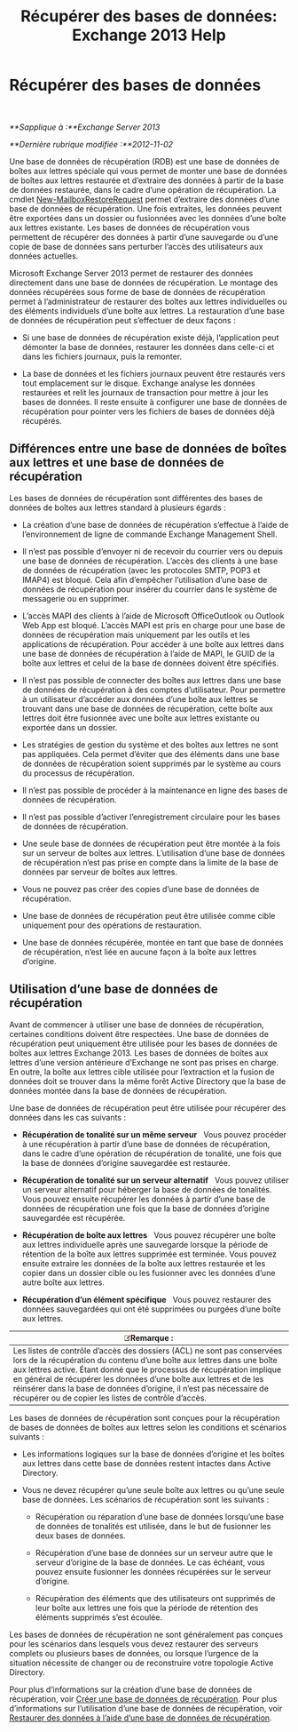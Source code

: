 ﻿---
title: 'Récupérer des bases de données: Exchange 2013 Help'
TOCTitle: Récupérer des bases de données
ms:assetid: f3c6fd0b-2e25-442e-a0fc-46f663130c3e
ms:mtpsurl: https://technet.microsoft.com/fr-fr/library/Dd876954(v=EXCHG.150)
ms:contentKeyID: 50479561
ms.date: 05/23/2018
mtps_version: v=EXCHG.150
ms.translationtype: MT
---

# Récupérer des bases de données

 

_**Sapplique à :**Exchange Server 2013_

_**Dernière rubrique modifiée :**2012-11-02_

Une base de données de récupération (RDB) est une base de données de boîtes aux lettres spéciale qui vous permet de monter une base de données de boîtes aux lettres restaurée et d’extraire des données à partir de la base de données restaurée, dans le cadre d’une opération de récupération. La cmdlet [New-MailboxRestoreRequest](https://technet.microsoft.com/fr-fr/library/ff829875\(v=exchg.150\)) permet d’extraire des données d’une base de données de récupération. Une fois extraites, les données peuvent être exportées dans un dossier ou fusionnées avec les données d’une boîte aux lettres existante. Les bases de données de récupération vous permettent de récupérer des données à partir d’une sauvegarde ou d’une copie de base de données sans perturber l’accès des utilisateurs aux données actuelles.

Microsoft Exchange Server 2013 permet de restaurer des données directement dans une base de données de récupération. Le montage des données récupérées sous forme de base de données de récupération permet à l’administrateur de restaurer des boîtes aux lettres individuelles ou des éléments individuels d’une boîte aux lettres. La restauration d’une base de données de récupération peut s’effectuer de deux façons :

  - Si une base de données de récupération existe déjà, l’application peut démonter la base de données, restaurer les données dans celle-ci et dans les fichiers journaux, puis la remonter.

  - La base de données et les fichiers journaux peuvent être restaurés vers tout emplacement sur le disque. Exchange analyse les données restaurées et relit les journaux de transaction pour mettre à jour les bases de données. Il reste ensuite à configurer une base de données de récupération pour pointer vers les fichiers de bases de données déjà récupérés.

## Différences entre une base de données de boîtes aux lettres et une base de données de récupération

Les bases de données de récupération sont différentes des bases de données de boîtes aux lettres standard à plusieurs égards :

  - La création d’une base de données de récupération s’effectue à l’aide de l’environnement de ligne de commande Exchange Management Shell.

  - Il n’est pas possible d’envoyer ni de recevoir du courrier vers ou depuis une base de données de récupération. L’accès des clients à une base de données de récupération (avec les protocoles SMTP, POP3 et IMAP4) est bloqué. Cela afin d’empêcher l’utilisation d’une base de données de récupération pour insérer du courrier dans le système de messagerie ou en supprimer.

  - L’accès MAPI des clients à l’aide de Microsoft OfficeOutlook ou Outlook Web App est bloqué. L’accès MAPI est pris en charge pour une base de données de récupération mais uniquement par les outils et les applications de récupération. Pour accéder à une boîte aux lettres dans une base de données de récupération à l’aide de MAPI, le GUID de la boîte aux lettres et celui de la base de données doivent être spécifiés.

  - Il n’est pas possible de connecter des boîtes aux lettres dans une base de données de récupération à des comptes d’utilisateur. Pour permettre à un utilisateur d’accéder aux données d’une boîte aux lettres se trouvant dans une base de données de récupération, cette boîte aux lettres doit être fusionnée avec une boîte aux lettres existante ou exportée dans un dossier.

  - Les stratégies de gestion du système et des boîtes aux lettres ne sont pas appliquées. Cela permet d’éviter que des éléments dans une base de données de récupération soient supprimés par le système au cours du processus de récupération.

  - Il n’est pas possible de procéder à la maintenance en ligne des bases de données de récupération.

  - Il n’est pas possible d’activer l’enregistrement circulaire pour les bases de données de récupération.

  - Une seule base de données de récupération peut être montée à la fois sur un serveur de boîtes aux lettres. L’utilisation d’une base de données de récupération n’est pas prise en compte dans la limite de la base de données par serveur de boîtes aux lettres.

  - Vous ne pouvez pas créer des copies d’une base de données de récupération.

  - Une base de données de récupération peut être utilisée comme cible uniquement pour des opérations de restauration.

  - Une base de données récupérée, montée en tant que base de données de récupération, n’est liée en aucune façon à la boîte aux lettres d’origine.

## Utilisation d’une base de données de récupération

Avant de commencer à utiliser une base de données de récupération, certaines conditions doivent être respectées. Une base de données de récupération peut uniquement être utilisée pour les bases de données de boîtes aux lettres Exchange 2013. Les bases de données de boîtes aux lettres d’une version antérieure d’Exchange ne sont pas prises en charge. En outre, la boîte aux lettres cible utilisée pour l’extraction et la fusion de données doit se trouver dans la même forêt Active Directory que la base de données montée dans la base de données de récupération.

Une base de données de récupération peut être utilisée pour récupérer des données dans les cas suivants :

  - **Récupération de tonalité sur un même serveur**   Vous pouvez procéder à une récupération à partir d’une base de données de récupération, dans le cadre d’une opération de récupération de tonalité, une fois que la base de données d’origine sauvegardée est restaurée.

  - **Récupération de tonalité sur un serveur alternatif**   Vous pouvez utiliser un serveur alternatif pour héberger la base de données de tonalités. Vous pouvez ensuite récupérer les données à partir d’une base de données de récupération une fois que la base de données d’origine sauvegardée est récupérée.

  - **Récupération de boîte aux lettres**   Vous pouvez récupérer une boîte aux lettres individuelle après une sauvegarde lorsque la période de rétention de la boîte aux lettres supprimée est terminée. Vous pouvez ensuite extraire les données de la boîte aux lettres restaurée et les copier dans un dossier cible ou les fusionner avec les données d’une autre boîte aux lettres.

  - **Récupération d’un élément spécifique**   Vous pouvez restaurer des données sauvegardées qui ont été supprimées ou purgées d’une boîte aux lettres.

<table>
<thead>
<tr class="header">
<th><img src="images/JJ159664.note(EXCHG.150).gif" title="Remarque" alt="Remarque" />Remarque :</th>
</tr>
</thead>
<tbody>
<tr class="odd">
<td>Les listes de contrôle d’accès des dossiers (ACL) ne sont pas conservées lors de la récupération du contenu d’une boîte aux lettres dans une boîte aux lettres active. Étant donné que le processus de récupération implique en général de récupérer les données d’une boîte aux lettres et de les réinsérer dans la base de données d’origine, il n’est pas nécessaire de récupérer ou de copier les listes de contrôle d’accès.</td>
</tr>
</tbody>
</table>


Les bases de données de récupération sont conçues pour la récupération de bases de données de boîtes aux lettres selon les conditions et scénarios suivants :

  - Les informations logiques sur la base de données d’origine et les boîtes aux lettres dans cette base de données restent intactes dans Active Directory.

  - Vous ne devez récupérer qu’une seule boîte aux lettres ou qu’une seule base de données. Les scénarios de récupération sont les suivants :
    
      - Récupération ou réparation d’une base de données lorsqu’une base de données de tonalités est utilisée, dans le but de fusionner les deux bases de données.
    
      - Récupération d’une base de données sur un serveur autre que le serveur d’origine de la base de données. Le cas échéant, vous pouvez ensuite fusionner les données récupérées sur le serveur d’origine.
    
      - Récupération des éléments que des utilisateurs ont supprimés de leur boîte aux lettres une fois que la période de rétention des éléments supprimés s’est écoulée.

Les bases de données de récupération ne sont généralement pas conçues pour les scénarios dans lesquels vous devez restaurer des serveurs complets ou plusieurs bases de données, ou lorsque l’urgence de la situation nécessite de changer ou de reconstruire votre topologie Active Directory.

Pour plus d’informations sur la création d’une base de données de récupération, voir [Créer une base de données de récupération](create-a-recovery-database-exchange-2013-help.md). Pour plus d’informations sur l’utilisation d’une base de données de récupération, voir [Restaurer des données à l’aide d’une base de données de récupération](restore-data-using-a-recovery-database-exchange-2013-help.md).

